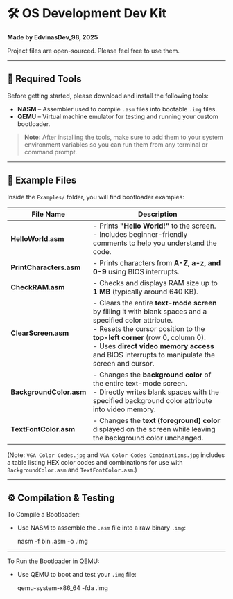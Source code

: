 # 🛠️ OS Development Dev Kit

**Made by EdvinasDev_98, 2025**

Project files are open-sourced. Please feel free to use them.

---

## 🧰 Required Tools

Before getting started, please download and install the following tools:

- **NASM** – Assembler used to compile `.asm` files into bootable `.img` files.
- **QEMU** – Virtual machine emulator for testing and running your custom bootloader.

> **Note:** After installing the tools, make sure to add them to your system environment variables so you can run them from any terminal or command prompt.

---

## 📁 Example Files

Inside the `Examples/` folder, you will find bootloader examples:

| **File Name**             | **Description** |
|--------------------------|-----------------|
| **HelloWorld.asm**     | - Prints **"Hello World!"** to the screen.<br>- Includes beginner-friendly comments to help you understand the code. |
| **PrintCharacters.asm**| - Prints characters from **A-Z, a-z, and 0-9** using BIOS interrupts. |
| **CheckRAM.asm**       | - Checks and displays RAM size up to **1 MB** (typically around 640 KB). |
| **ClearScreen.asm**    | - Clears the entire **text-mode screen** by filling it with blank spaces and a specified color attribute.<br>- Resets the cursor position to the **top-left corner** (row 0, column 0).<br>- Uses **direct video memory access** and BIOS interrupts to manipulate the screen and cursor. |
| **BackgroundColor.asm**| - Changes the **background color** of the entire text-mode screen.<br>- Directly writes blank spaces with the specified background color attribute into video memory. |
| **TextFontColor.asm**  | - Changes the **text (foreground) color** displayed on the screen while leaving the background color unchanged. |

(Note: `VGA Color Codes.jpg` and `VGA Color Codes Combinations.jpg` includes a table listing HEX color codes and combinations for use with `BackgroundColor.asm` and `TextFontColor.asm`.)

---

## ⚙️ Compilation & Testing

To Compile a Bootloader: 
- Use NASM to assemble the `.asm` file into a raw binary `.img`:

  nasm -f bin <filename>.asm -o <filename>.img

---

To Run the Bootloader in QEMU:
- Use QEMU to boot and test your `.img` file:

  qemu-system-x86_64 -fda <filename>.img






